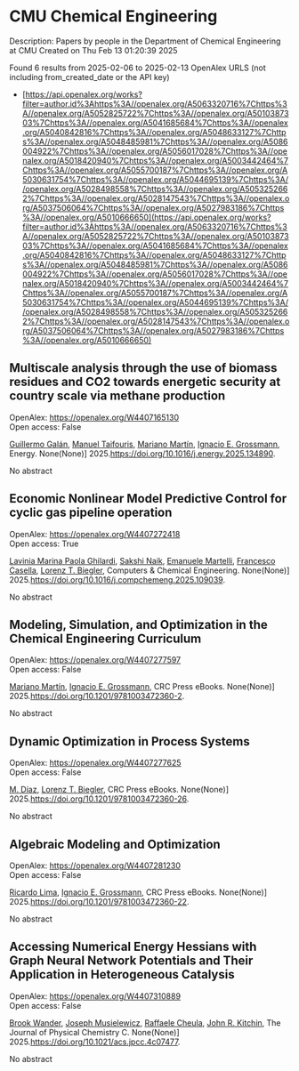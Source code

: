 # CMU Chemical Engineering
Description: Papers by people in the Department of Chemical Engineering at CMU
Created on Thu Feb 13 01:20:39 2025

Found 6 results from 2025-02-06 to 2025-02-13
OpenAlex URLS (not including from_created_date or the API key)
- [https://api.openalex.org/works?filter=author.id%3Ahttps%3A//openalex.org/A5063320716%7Chttps%3A//openalex.org/A5052825722%7Chttps%3A//openalex.org/A5010387303%7Chttps%3A//openalex.org/A5041685684%7Chttps%3A//openalex.org/A5040842816%7Chttps%3A//openalex.org/A5048633127%7Chttps%3A//openalex.org/A5048485981%7Chttps%3A//openalex.org/A5086004922%7Chttps%3A//openalex.org/A5056017028%7Chttps%3A//openalex.org/A5018420940%7Chttps%3A//openalex.org/A5003442464%7Chttps%3A//openalex.org/A5055700187%7Chttps%3A//openalex.org/A5030631754%7Chttps%3A//openalex.org/A5044695139%7Chttps%3A//openalex.org/A5028498558%7Chttps%3A//openalex.org/A5053252662%7Chttps%3A//openalex.org/A5028147543%7Chttps%3A//openalex.org/A5037506064%7Chttps%3A//openalex.org/A5027983186%7Chttps%3A//openalex.org/A5010666650](https://api.openalex.org/works?filter=author.id%3Ahttps%3A//openalex.org/A5063320716%7Chttps%3A//openalex.org/A5052825722%7Chttps%3A//openalex.org/A5010387303%7Chttps%3A//openalex.org/A5041685684%7Chttps%3A//openalex.org/A5040842816%7Chttps%3A//openalex.org/A5048633127%7Chttps%3A//openalex.org/A5048485981%7Chttps%3A//openalex.org/A5086004922%7Chttps%3A//openalex.org/A5056017028%7Chttps%3A//openalex.org/A5018420940%7Chttps%3A//openalex.org/A5003442464%7Chttps%3A//openalex.org/A5055700187%7Chttps%3A//openalex.org/A5030631754%7Chttps%3A//openalex.org/A5044695139%7Chttps%3A//openalex.org/A5028498558%7Chttps%3A//openalex.org/A5053252662%7Chttps%3A//openalex.org/A5028147543%7Chttps%3A//openalex.org/A5037506064%7Chttps%3A//openalex.org/A5027983186%7Chttps%3A//openalex.org/A5010666650)

## Multiscale analysis through the use of biomass residues and CO2 towards energetic security at country scale via methane production   

OpenAlex: https://openalex.org/W4407165130    
Open access: False
    
[Guillermo Galán](https://openalex.org/A5013594526), [Manuel Taifouris](https://openalex.org/A5075865336), [Mariano Martı́n](https://openalex.org/A5009198880), [Ignacio E. Grossmann](https://openalex.org/A5056017028), Energy. None(None)] 2025.https://doi.org/10.1016/j.energy.2025.134890.
    
No abstract    

    

## Economic Nonlinear Model Predictive Control for cyclic gas pipeline operation   

OpenAlex: https://openalex.org/W4407272418    
Open access: True
    
[Lavinia Marina Paola Ghilardi](https://openalex.org/A5022525870), [Sakshi Naik](https://openalex.org/A5054628015), [Emanuele Martelli](https://openalex.org/A5020653800), [Francesco Casella](https://openalex.org/A5034550586), [Lorenz T. Biegler](https://openalex.org/A5052825722), Computers & Chemical Engineering. None(None)] 2025.https://doi.org/10.1016/j.compchemeng.2025.109039.
    
No abstract    

    

## Modeling, Simulation, and Optimization in the Chemical Engineering Curriculum   

OpenAlex: https://openalex.org/W4407277597    
Open access: False
    
[Mariano Martı́n](https://openalex.org/A5009198880), [Ignacio E. Grossmann](https://openalex.org/A5056017028), CRC Press eBooks. None(None)] 2025.https://doi.org/10.1201/9781003472360-2.
    
No abstract    

    

## Dynamic Optimization in Process Systems   

OpenAlex: https://openalex.org/W4407277625    
Open access: False
    
[M. Díaz](https://openalex.org/A5114096124), [Lorenz T. Biegler](https://openalex.org/A5052825722), CRC Press eBooks. None(None)] 2025.https://doi.org/10.1201/9781003472360-26.
    
No abstract    

    

## Algebraic Modeling and Optimization   

OpenAlex: https://openalex.org/W4407281230    
Open access: False
    
[Ricardo Lima](https://openalex.org/A5030092387), [Ignacio E. Grossmann](https://openalex.org/A5056017028), CRC Press eBooks. None(None)] 2025.https://doi.org/10.1201/9781003472360-22.
    
No abstract    

    

## Accessing Numerical Energy Hessians with Graph Neural Network Potentials and Their Application in Heterogeneous Catalysis   

OpenAlex: https://openalex.org/W4407310889    
Open access: False
    
[Brook Wander](https://openalex.org/A5029824000), [Joseph Musielewicz](https://openalex.org/A5035368167), [Raffaele Cheula](https://openalex.org/A5022902169), [John R. Kitchin](https://openalex.org/A5003442464), The Journal of Physical Chemistry C. None(None)] 2025.https://doi.org/10.1021/acs.jpcc.4c07477.
    
No abstract    

    
